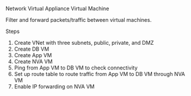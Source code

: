 Network Virtual Appliance Virtual Machine

Filter and forward packets/traffic between virtual machines.

Steps

1. Create VNet with three subnets, public, private, and DMZ
2. Create DB VM
3. Create App VM
4. Create NVA VM
5. Ping from App VM to DB VM to check connectivity
6. Set up route table to route traffic from App VM to DB VM through NVA VM
7. Enable IP forwarding on NVA VM
